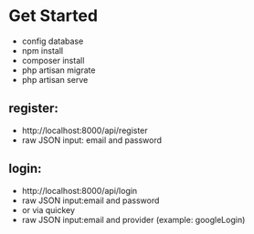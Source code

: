 # Get Started

- config database
- npm install
- composer install
- php artisan migrate
- php artisan serve

## register:
- http://localhost:8000/api/register
- raw JSON input: email and password

## login:
- http://localhost:8000/api/login
- raw JSON input:email and password
- or via quickey
- raw JSON input:email and provider (example: googleLogin)

